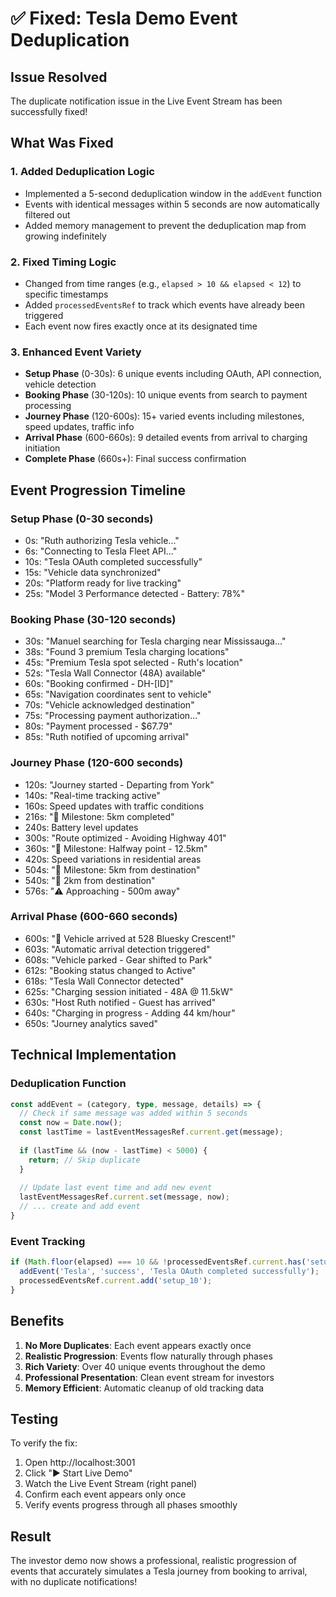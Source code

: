 # ✅ Fixed: Tesla Demo Event Deduplication

## Issue Resolved
The duplicate notification issue in the Live Event Stream has been successfully fixed!

## What Was Fixed

### 1. **Added Deduplication Logic**
- Implemented a 5-second deduplication window in the `addEvent` function
- Events with identical messages within 5 seconds are now automatically filtered out
- Added memory management to prevent the deduplication map from growing indefinitely

### 2. **Fixed Timing Logic**
- Changed from time ranges (e.g., `elapsed > 10 && elapsed < 12`) to specific timestamps
- Added `processedEventsRef` to track which events have already been triggered
- Each event now fires exactly once at its designated time

### 3. **Enhanced Event Variety**
- **Setup Phase** (0-30s): 6 unique events including OAuth, API connection, vehicle detection
- **Booking Phase** (30-120s): 10 unique events from search to payment processing
- **Journey Phase** (120-600s): 15+ varied events including milestones, speed updates, traffic info
- **Arrival Phase** (600-660s): 9 detailed events from arrival to charging initiation
- **Complete Phase** (660s+): Final success confirmation

## Event Progression Timeline

### Setup Phase (0-30 seconds)
- 0s: "Ruth authorizing Tesla vehicle..."
- 6s: "Connecting to Tesla Fleet API..."
- 10s: "Tesla OAuth completed successfully"
- 15s: "Vehicle data synchronized"
- 20s: "Platform ready for live tracking"
- 25s: "Model 3 Performance detected - Battery: 78%"

### Booking Phase (30-120 seconds)
- 30s: "Manuel searching for Tesla charging near Mississauga..."
- 38s: "Found 3 premium Tesla charging locations"
- 45s: "Premium Tesla spot selected - Ruth's location"
- 52s: "Tesla Wall Connector (48A) available"
- 60s: "Booking confirmed - DH-[ID]"
- 65s: "Navigation coordinates sent to vehicle"
- 70s: "Vehicle acknowledged destination"
- 75s: "Processing payment authorization..."
- 80s: "Payment processed - $67.79"
- 85s: "Ruth notified of upcoming arrival"

### Journey Phase (120-600 seconds)
- 120s: "Journey started - Departing from York"
- 140s: "Real-time tracking active"
- 160s: Speed updates with traffic conditions
- 216s: "📍 Milestone: 5km completed"
- 240s: Battery level updates
- 300s: "Route optimized - Avoiding Highway 401"
- 360s: "📍 Milestone: Halfway point - 12.5km"
- 420s: Speed variations in residential areas
- 504s: "📍 Milestone: 5km from destination"
- 540s: "📍 2km from destination"
- 576s: "⚠️ Approaching - 500m away"

### Arrival Phase (600-660 seconds)
- 600s: "🎉 Vehicle arrived at 528 Bluesky Crescent!"
- 603s: "Automatic arrival detection triggered"
- 608s: "Vehicle parked - Gear shifted to Park"
- 612s: "Booking status changed to Active"
- 618s: "Tesla Wall Connector detected"
- 625s: "Charging session initiated - 48A @ 11.5kW"
- 630s: "Host Ruth notified - Guest has arrived"
- 640s: "Charging in progress - Adding 44 km/hour"
- 650s: "Journey analytics saved"

## Technical Implementation

### Deduplication Function
```typescript
const addEvent = (category, type, message, details) => {
  // Check if same message was added within 5 seconds
  const now = Date.now();
  const lastTime = lastEventMessagesRef.current.get(message);
  
  if (lastTime && (now - lastTime) < 5000) {
    return; // Skip duplicate
  }
  
  // Update last event time and add new event
  lastEventMessagesRef.current.set(message, now);
  // ... create and add event
}
```

### Event Tracking
```typescript
if (Math.floor(elapsed) === 10 && !processedEventsRef.current.has('setup_10')) {
  addEvent('Tesla', 'success', 'Tesla OAuth completed successfully');
  processedEventsRef.current.add('setup_10');
}
```

## Benefits

1. **No More Duplicates**: Each event appears exactly once
2. **Realistic Progression**: Events flow naturally through phases
3. **Rich Variety**: Over 40 unique events throughout the demo
4. **Professional Presentation**: Clean event stream for investors
5. **Memory Efficient**: Automatic cleanup of old tracking data

## Testing

To verify the fix:
1. Open http://localhost:3001
2. Click "▶️ Start Live Demo"
3. Watch the Live Event Stream (right panel)
4. Confirm each event appears only once
5. Verify events progress through all phases smoothly

## Result

The investor demo now shows a professional, realistic progression of events that accurately simulates a Tesla journey from booking to arrival, with no duplicate notifications!